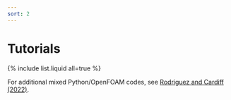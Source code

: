 ```yaml
---
sort: 2
---
```


# Tutorials


{% include list.liquid all=true %}

For additional mixed Python/OpenFOAM codes, see [Rodriguez and Cardiff (2022)](https://journal.openfoam.com/index.php/ofj/article/view/79).